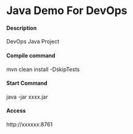 # Java Demo For DevOps 

#### Description
DevOps Java Project

#### Compile command
mvn clean install -DskipTests

#### Start Command
java -jar xxxx.jar

#### Access
http://xxxxxx:8761
